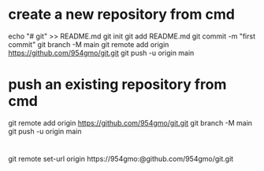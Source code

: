 # create a new repository from cmd
echo "# git" >> README.md
  git init
  git add README.md
  git commit -m "first commit"
  git branch -M main
  git remote add origin https://github.com/954gmo/git.git
  git push -u origin main

  # push an existing repository from cmd  
  git remote add origin https://github.com/954gmo/git.git
  git branch -M main
  git push -u origin main



# 
git remote set-url origin https://954gmo:<MYTOKEN>@github.com/954gmo/git.git